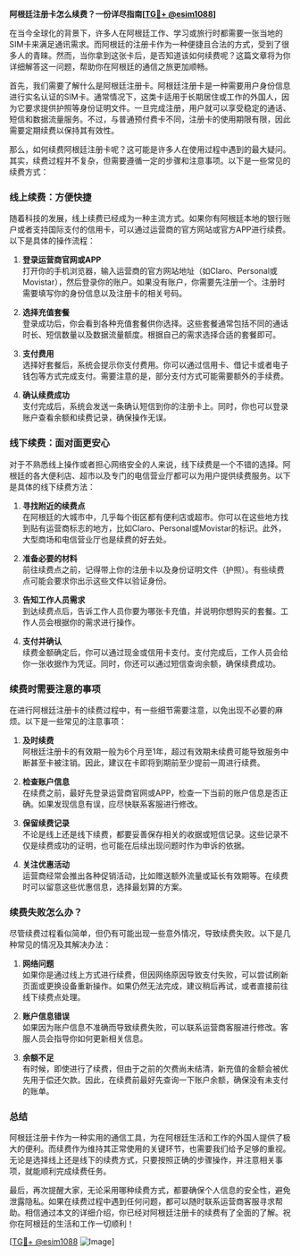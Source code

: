**阿根廷注册卡怎么续费？一份详尽指南[[TG💪+ @esim1088](https://t.me/s/esim1088)]**

在当今全球化的背景下，许多人在阿根廷工作、学习或旅行时都需要一张当地的SIM卡来满足通讯需求。而阿根廷的注册卡作为一种便捷且合法的方式，受到了很多人的青睐。然而，当你拿到这张卡后，是否知道该如何续费呢？这篇文章将为你详细解答这一问题，帮助你在阿根廷的通信之旅更加顺畅。

首先，我们需要了解什么是阿根廷注册卡。阿根廷注册卡是一种需要用户身份信息进行实名认证的SIM卡。通常情况下，这类卡适用于长期居住或工作的外国人，因为它要求提供护照等身份证明文件。一旦完成注册，用户就可以享受稳定的通话、短信和数据流量服务。不过，与普通预付费卡不同，注册卡的使用期限有限，因此需要定期续费以保持其有效性。

那么，如何续费阿根廷注册卡呢？这可能是许多人在使用过程中遇到的最大疑问。其实，续费过程并不复杂，但需要遵循一定的步骤和注意事项。以下是一些常见的续费方式：

### **线上续费：方便快捷**

随着科技的发展，线上续费已经成为一种主流方式。如果你有阿根廷本地的银行账户或者支持国际支付的信用卡，可以通过运营商的官方网站或官方APP进行续费。以下是具体的操作流程：

1. **登录运营商官网或APP**  
   打开你的手机浏览器，输入运营商的官方网站地址（如Claro、Personal或Movistar），然后登录你的账户。如果没有账户，你需要先注册一个。注册时需要填写你的身份信息以及注册卡的相关号码。

2. **选择充值套餐**  
   登录成功后，你会看到各种充值套餐供你选择。这些套餐通常包括不同的通话时长、短信数量以及数据流量额度。根据自己的需求选择合适的套餐即可。

3. **支付费用**  
   选择好套餐后，系统会提示你支付费用。你可以通过信用卡、借记卡或者电子钱包等方式完成支付。需要注意的是，部分支付方式可能需要额外的手续费。

4. **确认续费成功**  
   支付完成后，系统会发送一条确认短信到你的注册卡上。同时，你也可以登录账户查看余额和续费记录，确保操作无误。

### **线下续费：面对面更安心**

对于不熟悉线上操作或者担心网络安全的人来说，线下续费是一个不错的选择。阿根廷的各大便利店、超市以及专门的电信营业厅都可以为用户提供续费服务。以下是具体的线下续费方法：

1. **寻找附近的续费点**  
   在阿根廷的大城市中，几乎每个街区都有便利店或超市。你可以在这些地方找到贴有运营商标志的地方，比如Claro、Personal或Movistar的标识。此外，大型商场和电信营业厅也是续费的好去处。

2. **准备必要的材料**  
   前往续费点之前，记得带上你的注册卡以及身份证明文件（护照）。有些续费点可能会要求你出示这些文件以验证身份。

3. **告知工作人员需求**  
   到达续费点后，告诉工作人员你要为哪张卡充值，并说明你想购买的套餐。工作人员会根据你的需求进行操作。

4. **支付并确认**  
   续费金额确定后，你可以通过现金或信用卡支付。支付完成后，工作人员会给你一张收据作为凭证。同时，你还可以通过短信查询余额，确保续费成功。

### **续费时需要注意的事项**

在进行阿根廷注册卡的续费过程中，有一些细节需要注意，以免出现不必要的麻烦。以下是一些常见的注意事项：

1. **及时续费**  
   阿根廷注册卡的有效期一般为6个月至1年，超过有效期未续费可能导致服务中断甚至卡被注销。因此，建议在卡即将到期前至少提前一周进行续费。

2. **检查账户信息**  
   在续费之前，最好先登录运营商官网或APP，检查一下当前的账户信息是否正确。如果发现信息有误，应尽快联系客服进行修改。

3. **保留续费记录**  
   不论是线上还是线下续费，都要妥善保存相关的收据或短信记录。这些记录不仅是续费成功的证明，也可能在后续出现问题时作为申诉的依据。

4. **关注优惠活动**  
   运营商经常会推出各种促销活动，比如赠送额外流量或延长有效期等。在续费时可以留意这些优惠信息，选择最划算的方案。

### **续费失败怎么办？**

尽管续费过程看似简单，但仍有可能出现一些意外情况，导致续费失败。以下是几种常见的情况及其解决办法：

1. **网络问题**  
   如果你是通过线上方式进行续费，但因网络原因导致支付失败，可以尝试刷新页面或更换设备重新操作。如果仍然无法完成，建议稍后再试，或者直接前往线下续费点处理。

2. **账户信息错误**  
   如果因为账户信息不准确而导致续费失败，可以联系运营商客服进行修改。客服人员会指导你如何更新相关信息。

3. **余额不足**  
   有时候，即使进行了续费，但由于之前的欠费尚未结清，新充值的金额会被优先用于偿还欠款。因此，在续费前最好先查询一下账户余额，确保没有未支付的账单。

### **总结**

阿根廷注册卡作为一种实用的通信工具，为在阿根廷生活和工作的外国人提供了极大的便利。而续费作为维持其正常使用的关键环节，也需要我们给予足够的重视。无论是选择线上还是线下的续费方式，只要按照正确的步骤操作，并注意相关事项，就能顺利完成续费任务。

最后，再次提醒大家，无论采用哪种续费方式，都要确保个人信息的安全性，避免泄露隐私。如果在续费过程中遇到任何问题，都可以随时联系运营商客服寻求帮助。相信通过本文的详细介绍，你已经对阿根廷注册卡的续费有了全面的了解。祝你在阿根廷的生活和工作一切顺利！

[[TG💪+ @esim1088](https://t.me/s/esim1088) ![Image](https://i.postimg.cc/4NQfJmqS/Snipaste-2025-05-13-00-14-12.png)]